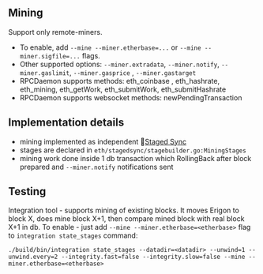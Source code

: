 ## Mining

Support only remote-miners.

* To enable, add `--mine --miner.etherbase=...` or `--mine --miner.sigfile=...` flags.
* Other supported options: `--miner.extradata`, `--miner.notify`, `--miner.gaslimit`, `--miner.gasprice`
  , `--miner.gastarget`
* RPCDaemon supports methods: eth_coinbase , eth_hashrate, eth_mining, eth_getWork, eth_submitWork, eth_submitHashrate
* RPCDaemon supports websocket methods: newPendingTransaction

## Implementation details

* mining implemented as independent 🔬[Staged Sync](/eth/stagedsync/)
* stages are declared in `eth/stagedsync/stagebuilder.go:MiningStages`
* mining work done inside 1 db transaction which RollingBack after block prepared and `--miner.notify` notifications
  sent

## Testing

Integration tool - supports mining of existing blocks. It moves Erigon to block X, does mine block X+1, then compare
mined block with real block X+1 in db. To enable - just add `--mine --miner.etherbase=<etherbase>` flag
to `integration state_stages` command:

```
./build/bin/integration state_stages --datadir=<datadir> --unwind=1 --unwind.every=2 --integrity.fast=false --integrity.slow=false --mine --miner.etherbase=<etherbase>
```

